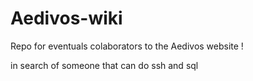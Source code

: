 # Aedivos-wiki
Repo for eventuals colaborators to the Aedivos website !

in search of someone that can do ssh and sql 
